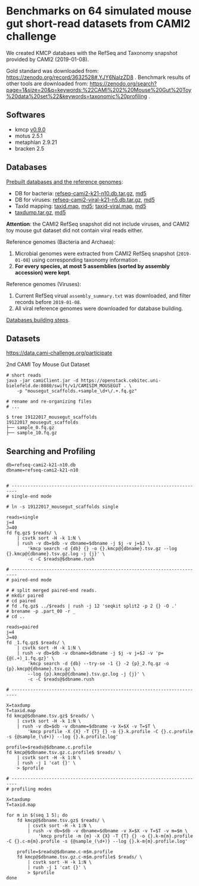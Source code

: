 # Benchmarks on 64 simulated mouse gut short-read datasets from CAMI2 challenge

We created KMCP databaes with the RefSeq and Taxonomy snapshot provided by CAMI2 (2019-01-08).

Gold standard was downloaded from: https://zenodo.org/record/3632528#.YJY6NaIzZD8 .
Benchmark results of other tools are downloaded from: https://zenodo.org/search?page=1&size=20&q=keywords:%22CAMI%202%20Mouse%20Gut%20Toy%20data%20set%22&keywords=taxonomic%20profiling .

## Softwares

- kmcp [v0.9.0](https://github.com/shenwei356/kmcp/releases/tag/v0.9.0)
- motus 2.5.1
- metaphlan 2.9.21
- bracken 2.5

## Databases

[Prebuilt databases and the reference genomes](https://1drv.ms/u/s!Ag89cZ8NYcqtjVVADr8r--fnKFt-?e=ivNZNK):

- DB for bacteria: [refseq-cami2-k21-n10.db.tar.gz](https://1drv.ms/u/s!Ag89cZ8NYcqtjV62KmQmOojxwBRr?e=lp5a9F), [md5](https://1drv.ms/t/s!Ag89cZ8NYcqtjWISqJGcxQD39FCv?e=CQ0E8d)
- DB for viruses: [refseq-cami2-viral-k21-n5.db.tar.gz](https://1drv.ms/u/s!Ag89cZ8NYcqtjVyYFIHY01PtDMcx?e=AO7xkY), [md5](https://1drv.ms/t/s!Ag89cZ8NYcqtjWDTIXL4eMpZNVA0?e=1YXKkk)
- TaxId mapping: [taxid.map](https://1drv.ms/u/s!Ag89cZ8NYcqtjVvZBPDumqTp0LLX?e=2OGhTe), [md5](https://1drv.ms/t/s!Ag89cZ8NYcqtjWXOc2bP9cmE2H9C?e=yyZnaB);
  [taxid-viral.map](https://1drv.ms/u/s!Ag89cZ8NYcqtjVclRm9-rd-K2MA3?e=6aOgqm), [md5](https://1drv.ms/t/s!Ag89cZ8NYcqtjWZR9Zfs7m33k_lV?e=ALSUe0)
- [taxdump.tar.gz](https://1drv.ms/u/s!Ag89cZ8NYcqtjVjXKnxzq-sUb8Cw?e=7AwTnG), [md5](https://1drv.ms/t/s!Ag89cZ8NYcqtjWQf06gXeM0rLHJ9?e=dxSW9g)

**Attention**: the CAMI2 RefSeq snapshot did not include viruses,
and CAMI2 toy mouse gut dataset did not contain viral reads either.

Reference genomes (Bacteria and Archaea):

1. Microbial genomes were extracted from CAMI2 RefSeq snapshot (`2019-01-08`) using
corresponding taxonomy information .
2. **For every species, at most 5 assemblies (sorted by assembly accession) were kept**.

Reference genomes (Viruses):

1. Current RefSeq virual `assembly_summary.txt` was downloaded, and filter
records before `2019-01-08`.
2. All viral reference genomes were downloaded for database building.

[Databases building steps](./database.md).

## Datasets

https://data.cami-challenge.org/participate 

2nd CAMI Toy Mouse Gut Dataset

    # short reads
    java -jar camiClient.jar -d https://openstack.cebitec.uni-bielefeld.de:8080/swift/v1/CAMISIM_MOUSEGUT . \
        -p "mousegut_scaffolds.+sample_\d+\/.+.fq.gz"

    # rename and re-organizing files
    # ...

    $ tree 19122017_mousegut_scaffolds
    19122017_mousegut_scaffolds
    ├── sample_0.fq.gz
    ├── sample_10.fq.gz
        
## Searching and Profiling
    
    db=refseq-cami2-k21-n10.db
    dbname=refseq-cami2-k21-n10
    
    
    # ------------------------------------------------------------------------
    # single-end mode

    # ln -s 19122017_mousegut_scaffolds single

    reads=single
    j=4
    J=40
    fd fq.gz$ $reads/ \
        | csvtk sort -H -k 1:N \
        | rush -v db=$db -v dbname=$dbname -j $j -v j=$J \
            'kmcp search -d {db} {} -o {}.kmcp@{dbname}.tsv.gz --log {}.kmcp@{dbname}.tsv.gz.log -j {j}' \
            -c -C $reads@$dbname.rush
            
    # ------------------------------------------------------------------------           
    # paired-end mode

    # # split merged paired-end reads.
    # mkdir paired
    # cd paired
    # fd .fq.gz$ ../$reads | rush -j 12 'seqkit split2 -p 2 {} -O .'
    # brename -p .part_00 -r _
    # cd ..

    reads=paired
    j=4
    J=40
    fd _1.fq.gz$ $reads/ \
        | csvtk sort -H -k 1:N \
        | rush -v db=$db -v dbname=$dbname -j $j -v j=$J -v 'p={@(.+)_1.fq.gz}' \
            'kmcp search -d {db} --try-se -1 {} -2 {p}_2.fq.gz -o {p}.kmcp@{dbname}.tsv.gz \
            --log {p}.kmcp@{dbname}.tsv.gz.log -j {j}' \
            -c -C $reads@$dbname.rush

    # ------------------------------------------------------------------------
            
    X=taxdump
    T=taxid.map
    fd kmcp@$dbname.tsv.gz$ $reads/ \
        | csvtk sort -H -k 1:N \
        | rush -v db=$db -v dbname=$dbname -v X=$X -v T=$T \
            'kmcp profile -X {X} -T {T} {} -o {}.k.profile -C {}.c.profile -s {@sample_(\d+)} --log {}.k.profile.log' 
    
    profile=$reads@$dbname.c.profile
    fd kmcp@$dbname.tsv.gz.c.profile$ $reads/ \
        | csvtk sort -H -k 1:N \
        | rush -j 1 'cat {}' \
        > $profile
        
    # ------------------------------------------------------------------------
    # profiling modes
    
    X=taxdump
    T=taxid.map
    
    for m in $(seq 1 5); do
        fd kmcp@$dbname.tsv.gz$ $reads/ \
            | csvtk sort -H -k 1:N \
            | rush -v db=$db -v dbname=$dbname -v X=$X -v T=$T -v m=$m \
                'kmcp profile -m {m} -X {X} -T {T} {} -o {}.k-m{m}.profile -C {}.c-m{m}.profile -s {@sample_(\d+)} --log {}.k-m{m}.profile.log' 
    
        profile=$reads@$dbname.c-m$m.profile
        fd kmcp@$dbname.tsv.gz.c-m$m.profile$ $reads/ \
            | csvtk sort -H -k 1:N \
            | rush -j 1 'cat {}' \
            > $profile
    done
    
